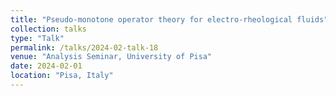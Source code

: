 ```yaml
---
title: "Pseudo-monotone operator theory for electro-rheological fluids"
collection: talks
type: "Talk"
permalink: /talks/2024-02-talk-18
venue: "Analysis Seminar, University of Pisa"
date: 2024-02-01
location: "Pisa, Italy"
--- 
```

